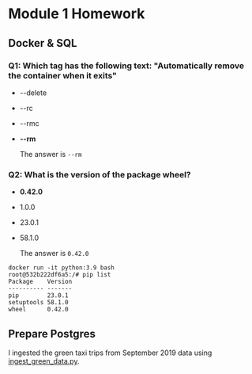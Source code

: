 # Module 1 Homework

## Docker & SQL

### Q1: Which tag has the following text: "Automatically remove the container when it exits"
- --delete
- --rc
- --rmc
- **--rm**
  
  The answer is `--rm`

### Q2: What is the version of the package wheel?
- **0.42.0** 
- 1.0.0
- 23.0.1
- 58.1.0

  The answer is `0.42.0`

```shell
docker run -it python:3.9 bash
root@532b222df6a5:/# pip list
Package    Version
---------- -------
pip        23.0.1
setuptools 58.1.0
wheel      0.42.0
```

## Prepare Postgres

I ingested the green taxi trips from September 2019 data using [ingest_green_data.py](https://github.com/AfnanAbouElwafa/Data-Engineering-Zoomcamp/blob/main/1-docker-terraform/ingest_green_data.py).
